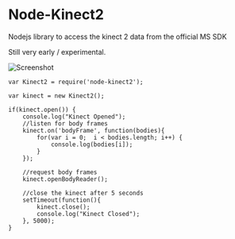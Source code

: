 # Node-Kinect2

Nodejs library to access the kinect 2 data from the official MS SDK

Still very early / experimental.

![Screenshot](https://raw.githubusercontent.com/wouterverweirder/node-kinect2/master/node-kinect2-skeleton.png)

```
var Kinect2 = require('node-kinect2');

var kinect = new Kinect2();

if(kinect.open()) {
	console.log("Kinect Opened");
	//listen for body frames
	kinect.on('bodyFrame', function(bodies){
		for(var i = 0;  i < bodies.length; i++) {
			console.log(bodies[i]);
		}
	});

	//request body frames
	kinect.openBodyReader();

	//close the kinect after 5 seconds
	setTimeout(function(){
		kinect.close();
		console.log("Kinect Closed");
	}, 5000);
}
```
